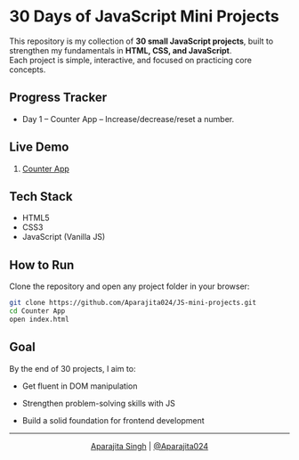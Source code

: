 # 30 Days of JavaScript Mini Projects

This repository is my collection of **30 small JavaScript projects**, built to strengthen my fundamentals in **HTML, CSS, and JavaScript**.  
Each project is simple, interactive, and focused on practicing core concepts.

## Progress Tracker
- Day 1 – Counter App – Increase/decrease/reset a number.

## Live Demo 
1. <a href="https://counter-app-aparajita.vercel.app/" target="_blank">Counter App</a>

## Tech Stack
- HTML5  
- CSS3  
- JavaScript (Vanilla JS) 

##  How to Run
Clone the repository and open any project folder in your browser:
```bash
git clone https://github.com/Aparajita024/JS-mini-projects.git
cd Counter App
open index.html 
```

## Goal

By the end of 30 projects, I aim to:

- Get fluent in DOM manipulation

- Strengthen problem-solving skills with JS

- Build a solid foundation for frontend development

--- 
<p align="center">
  <a href="https://aparajitaa.vercel.app/" target="_blank">Aparajita Singh</a>
    | 
    <a href="https://github.com/Aparajita024">@Aparajita024</a>
</p> 
